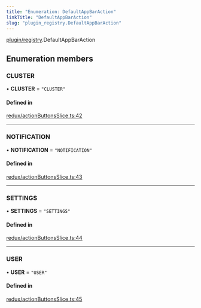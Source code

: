 ```yaml
---
title: "Enumeration: DefaultAppBarAction"
linkTitle: "DefaultAppBarAction"
slug: "plugin_registry.DefaultAppBarAction"
---
```


[plugin/registry](../modules/plugin_registry.md).DefaultAppBarAction

## Enumeration members

### CLUSTER

• **CLUSTER** = `"CLUSTER"`

#### Defined in

[redux/actionButtonsSlice.ts:42](https://github.com/headlamp-k8s/headlamp/blob/b0236780/frontend/src/redux/actionButtonsSlice.ts#L42)

___

### NOTIFICATION

• **NOTIFICATION** = `"NOTIFICATION"`

#### Defined in

[redux/actionButtonsSlice.ts:43](https://github.com/headlamp-k8s/headlamp/blob/b0236780/frontend/src/redux/actionButtonsSlice.ts#L43)

___

### SETTINGS

• **SETTINGS** = `"SETTINGS"`

#### Defined in

[redux/actionButtonsSlice.ts:44](https://github.com/headlamp-k8s/headlamp/blob/b0236780/frontend/src/redux/actionButtonsSlice.ts#L44)

___

### USER

• **USER** = `"USER"`

#### Defined in

[redux/actionButtonsSlice.ts:45](https://github.com/headlamp-k8s/headlamp/blob/b0236780/frontend/src/redux/actionButtonsSlice.ts#L45)
